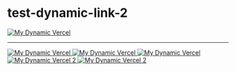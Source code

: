 # test-dynamic-link-2

<a href="https://reboosty-reboosty.vercel.app/api?repo_url=https://github.com/moe-mizrak/laravel-openrouter" target="_blank">
  <img src="https://reboosty-reboosty.vercel.app/api?repo_url=https://github.com/moe-mizrak/laravel-openrouter" alt="My Dynamic Vercel" />
</a>

-----------------------

<a href="https://reboosty-reboosty.vercel.app/api?repo_url=https://github.com/moe-mizrak/aws-rekognition" target="_blank">
  <img src="https://reboosty-reboosty.vercel.app/api?repo_url=https://github.com/moe-mizrak/aws-rekognition" alt="My Dynamic Vercel" />
</a>

<a href="https://reboosty-reboosty.vercel.app/api?repo_url=https://github.com/moe-mizrak/validator-guard" target="_blank">
  <img src="https://reboosty-reboosty.vercel.app/api?repo_url=https://github.com/moe-mizrak/validator-guard" alt="My Dynamic Vercel" />
</a>

<a href="https://reboosty-reboosty.vercel.app/api?repo_url=https://github.com/moe-mizrak/transaction-builder" target="_blank">
  <img src="https://reboosty-reboosty.vercel.app/api?repo_url=https://github.com/moe-mizrak/transaction-builder" alt="My Dynamic Vercel" />
</a>

<a href="https://reboosty-reboosty.vercel.app/api?repo_url=https://github.com/moe-mizrak/test-dynamic-link" target="_blank">
  <img src="https://reboosty-reboosty.vercel.app/api?repo_url=https://github.com/moe-mizrak/test-dynamic-link" alt="My Dynamic Vercel 2" />
</a>

<a href="https://reboosty-reboosty.vercel.app/api?repo_url=https://github.com/moe-mizrak/test-22" target="_blank">
  <img src="https://reboosty-reboosty.vercel.app/api?repo_url=https://github.com/moe-mizrak/test-22" alt="My Dynamic Vercel 2" />
</a>
